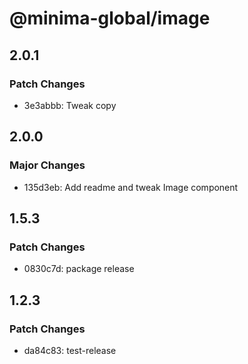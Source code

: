 # @minima-global/image

## 2.0.1

### Patch Changes

- 3e3abbb: Tweak copy

## 2.0.0

### Major Changes

- 135d3eb: Add readme and tweak Image component

## 1.5.3

### Patch Changes

- 0830c7d: package release

## 1.2.3

### Patch Changes

- da84c83: test-release
